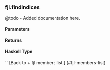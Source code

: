 ### fjl.findIndices
@todo - Added documentation here.

#### Parameters

#### Returns
 
#### Haskell Type
``
[Back to  + fjl members list.]
(#fjl-members-list)
